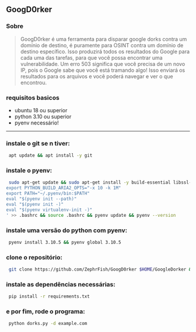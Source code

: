## GoogD0rker

### Sobre
> GoogD0rker é uma ferramenta para disparar google dorks contra um domínio de destino, é puramente para OSINT contra um domínio de destino específico. Isso produzirá todos os resultados do Google para cada uma das tarefas, para que você possa encontrar uma vulnerabilidade. Um erro 503 significa que você precisa de um novo IP, pois o Google sabe que você está tramando algo! Isso enviará os resultados para os arquivos e você poderá navegar e ver o que encontrou.

### requisitos basicos
 - ubuntu 18 ou superior
 - python 3.10 ou superior
 - pyenv necessário!

-----

### instale o git se n tiver:
```bash
 apt update && apt install -y git
```

### instale o pyenv:
```bash
 sudo apt-get update && sudo apt-get install -y build-essential libssl-dev zlib1g-dev libbz2-dev libreadline-dev libsqlite3-dev wget curl llvm gettext libncurses5-dev tk-dev tcl-dev blt-dev libgdbm-dev git python2-dev python3-dev aria2 && curl -L https://raw.githubusercontent.com/pyenv/pyenv-installer/master/bin/pyenv-installer | bash && touch .bashrc && echo '
export PYTHON_BUILD_ARIA2_OPTS="-x 10 -k 1M"
export PATH="~/.pyenv/bin:$PATH"
eval "$(pyenv init --path)"
eval "$(pyenv init -)"
eval "$(pyenv virtualenv-init -)"
' >> .bashrc && source .bashrc && pyenv update && pyenv --version
```

### instale uma versão do python com pyenv:
```bash
 pyenv install 3.10.5 && pyenv global 3.10.5
```

### clone o repositório:
```bash
 git clone https://github.com/ZephrFish/GoogD0rker $HOME/GoogleDorker && cd $HOME/GoogleDorker && clear && ls
```

### instale as dependências necessárias:
```bash
 pip install -r requirements.txt
```

### e por fim, rode o programa:
```bash
 python dorks.py -d example.com
```
